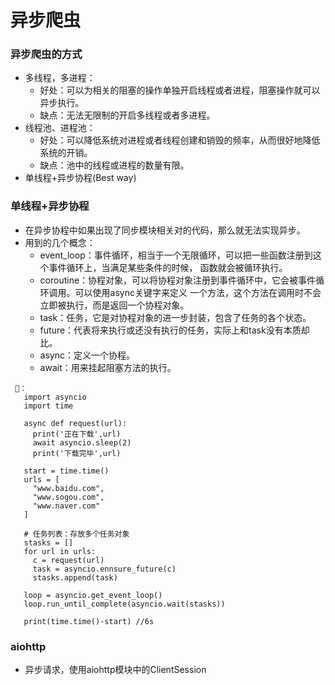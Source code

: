 # 异步爬虫
### 异步爬虫的方式
   - 多线程，多进程：
      - 好处：可以为相关的阻塞的操作单独开启线程或者进程，阻塞操作就可以异步执行。
      - 缺点：无法无限制的开启多线程或者多进程。
   - 线程池、进程池：
      - 好处：可以降低系统对进程或者线程创建和销毁的频率，从而很好地降低系统的开销。
      - 缺点：池中的线程或进程的数量有限。
   - 单线程+异步协程(Best way)
   
### 单线程+异步协程
   - 在异步协程中如果出现了同步模块相关对的代码，那么就无法实现异步。
   - 用到的几个概念：
      - event_loop：事件循环，相当于一个无限循环，可以把一些函数注册到这个事件循环上，当满足某些条件的时候，
      函数就会被循环执行。
      - coroutine：协程对象，可以将协程对象注册到事件循环中，它会被事件循环调用。可以使用async关键字来定义
      一个方法，这个方法在调用时不会立即被执行，而是返回一个协程对象。
      - task：任务，它是对协程对象的进一步封装，包含了任务的各个状态。
      - future：代表将来执行或还没有执行的任务，实际上和task没有本质却比。
      - async：定义一个协程。
      - await：用来挂起阻塞方法的执行。
      
 ```
  🌰：
    import asyncio
    import time
    
    async def request(url):
      print('正在下载',url)
      await asyncio.sleep(2)
      print('下载完毕',url)
      
    start = time.time()
    urls = [
      "www.baidu.com",
      "www.sogou.com",
      "www.naver.com"
    ]
    
    # 任务列表：存放多个任务对象
    stasks = []
    for url in urls:
      c = request(url)
      task = asyncio.ennsure_future(c)
      stasks.append(task)
    
    loop = asyncio.get_event_loop()
    loop.run_until_complete(asyncio.wait(stasks))
    
    print(time.time()-start) //6s
 ```
### aiohttp
- 异步请求，使用aiohttp模块中的ClientSession
 
 
 
 
 
 
